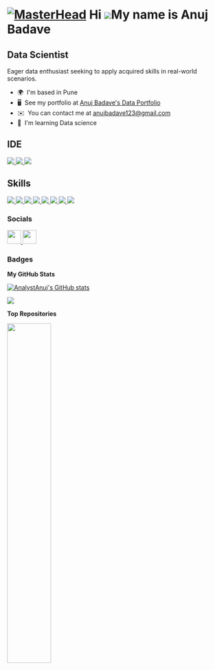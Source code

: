 [![MasterHead](https://media.licdn.com/dms/image/C4D12AQESj72-s5gEKg/article-cover_image-shrink_720_1280/0/1626753867110?e=2147483647&v=beta&t=JOALVxWjySgR37iCdRMhNGmpCyYYDXlPdWk212JXdII)](https://AnalystAnuj.io)
Hi ![](https://user-images.githubusercontent.com/18350557/176309783-0785949b-9127-417c-8b55-ab5a4333674e.gif)My name is Anuj Badave
===================================================================================================================================

Data Scientist
--------------

Eager data enthusiast seeking to apply acquired skills in real-world scenarios.

* 🌍  I'm based in Pune
* 🖥️  See my portfolio at [Anuj Badave's Data Portfolio](http://https://bento.me/anujbadave)
* ✉️  You can contact me at [anujbadave123@gmail.com](mailto:anujbadave123@gmail.com)
* 🧠  I'm learning Data science

## IDE
[![](https://img.shields.io/badge/Python-FFD43B?style=for-the-badge&logo=python&logoColor=blue) ![](https://img.shields.io/badge/Colab-F9AB00?style=for-the-badge&logo=googlecolab&color=525252) ![](https://img.shields.io/badge/VSCode-0078D4?style=for-the-badge&logo=visual%20studio%20code&logoColor=white)](https://github.com/SUKHMAN-SINGH-1612)

## Skills
[![](https://img.shields.io/badge/Numpy-777BB4?style=for-the-badge&logo=numpy&logoColor=white) ![](https://img.shields.io/badge/Pandas-2C2D72?style=for-the-badge&logo=pandas&logoColor=white) ![](https://img.shields.io/badge/Python-FFD43B?style=for-the-badge&logo=python&logoColor=blue) ![](https://img.shields.io/badge/scikit_learn-F7931E?style=for-the-badge&logo=scikit-learn&logoColor=white) ![](https://img.shields.io/badge/Jupyter-F37626.svg?&style=for-the-badge&logo=Jupyter&logoColor=white) ![](https://img.shields.io/badge/Markdown-000000?style=for-the-badge&logo=markdown&logoColor=white) ![](https://img.shields.io/badge/Plotly-239120?style=for-the-badge&logo=plotly&logoColor=white) ![](	https://img.shields.io/badge/MachineLearning-0C1222?style=for-the-badge&logo=astro&logoColor=FDFDFE)](https://github.com/SUKHMAN-SINGH-1612) 

### Socials

<p align="left"> <a href="https://www.github.com/AnalystAnuj" target="_blank" rel="noreferrer"> <picture> <source media="(prefers-color-scheme: dark)" srcset="https://raw.githubusercontent.com/danielcranney/readme-generator/main/public/icons/socials/github-dark.svg" /> <source media="(prefers-color-scheme: light)" srcset="https://raw.githubusercontent.com/danielcranney/readme-generator/main/public/icons/socials/github.svg" /> <img src="https://raw.githubusercontent.com/danielcranney/readme-generator/main/public/icons/socials/github.svg" width="32" height="32" /> </picture> </a> <a href="https://www.linkedin.com/in/anuj-badave" target="_blank" rel="noreferrer"> <picture> <source media="(prefers-color-scheme: dark)" srcset="https://raw.githubusercontent.com/danielcranney/readme-generator/main/public/icons/socials/linkedin-dark.svg" /> <source media="(prefers-color-scheme: light)" srcset="https://raw.githubusercontent.com/danielcranney/readme-generator/main/public/icons/socials/linkedin.svg" /> <img src="https://raw.githubusercontent.com/danielcranney/readme-generator/main/public/icons/socials/linkedin.svg" width="32" height="32" /> </picture> </a></p>

### Badges

<b>My GitHub Stats</b>

<a href="http://www.github.com/AnalystAnuj"><img src="https://github-readme-stats.vercel.app/api?username=AnalystAnuj&show_icons=true&hide=stars,prs,issues,&title_color=0891b2&text_color=ffffff&icon_color=0891b2&bg_color=1c1917&hide_border=true&show_icons=true" alt="AnalystAnuj's GitHub stats" /></a>

<a href="http://www.github.com/AnalystAnuj"><img src="https://github-readme-streak-stats.herokuapp.com/?user=AnalystAnuj&stroke=ffffff&background=1c1917&ring=0891b2&fire=0891b2&currStreakNum=ffffff&currStreakLabel=0891b2&sideNums=ffffff&sideLabels=ffffff&dates=ffffff&hide_border=true" /></a>

<b>Top Repositories</b>

<div width="100%" align="center"><a href="https://github.com/AnalystAnuj/DataScienceProjects" align="left"><img align="left" width="45%" src="https://github-readme-stats.vercel.app/api/pin/?username=AnalystAnuj&repo=DataScienceProjects&title_color=0891b2&text_color=ffffff&icon_color=0891b2&bg_color=1c1917&hide_border=true&locale=en" /></a></div><br /><br /><br /><br /><br /><br /><br />

